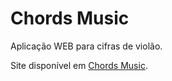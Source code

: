 # Chords Music

Aplicação WEB para cifras de violão.

Site disponível em [Chords Music](https://chordsmusic.000webhostapp.com/View/index.php).

